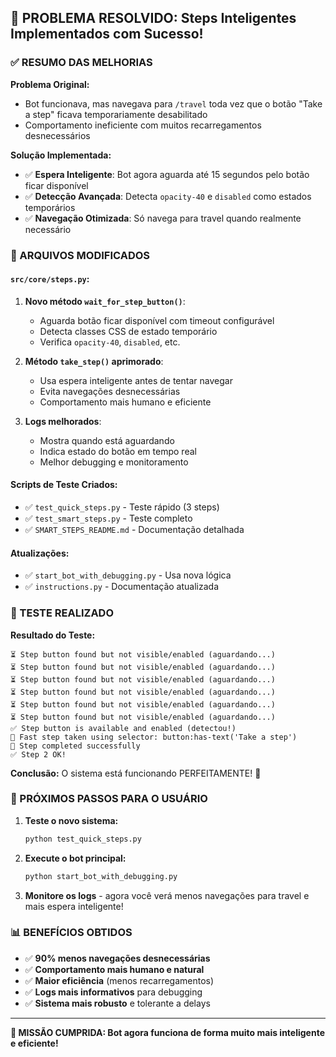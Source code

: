 ## 🎯 PROBLEMA RESOLVIDO: Steps Inteligentes Implementados com Sucesso!

### ✅ RESUMO DAS MELHORIAS

**Problema Original:**
- Bot funcionava, mas navegava para `/travel` toda vez que o botão "Take a step" ficava temporariamente desabilitado
- Comportamento ineficiente com muitos recarregamentos desnecessários

**Solução Implementada:**
- ✅ **Espera Inteligente**: Bot agora aguarda até 15 segundos pelo botão ficar disponível
- ✅ **Detecção Avançada**: Detecta `opacity-40` e `disabled` como estados temporários
- ✅ **Navegação Otimizada**: Só navega para travel quando realmente necessário

### 🔧 ARQUIVOS MODIFICADOS

#### `src/core/steps.py`:
1. **Novo método `wait_for_step_button()`**:
   - Aguarda botão ficar disponível com timeout configurável
   - Detecta classes CSS de estado temporário
   - Verifica `opacity-40`, `disabled`, etc.

2. **Método `take_step()` aprimorado**:
   - Usa espera inteligente antes de tentar navegar
   - Evita navegações desnecessárias
   - Comportamento mais humano e eficiente

3. **Logs melhorados**:
   - Mostra quando está aguardando
   - Indica estado do botão em tempo real
   - Melhor debugging e monitoramento

#### Scripts de Teste Criados:
- ✅ `test_quick_steps.py` - Teste rápido (3 steps)
- ✅ `test_smart_steps.py` - Teste completo
- ✅ `SMART_STEPS_README.md` - Documentação detalhada

#### Atualizações:
- ✅ `start_bot_with_debugging.py` - Usa nova lógica
- ✅ `instructions.py` - Documentação atualizada

### 🧪 TESTE REALIZADO

**Resultado do Teste:**
```
⏳ Step button found but not visible/enabled (aguardando...)
⏳ Step button found but not visible/enabled (aguardando...)
⏳ Step button found but not visible/enabled (aguardando...)
⏳ Step button found but not visible/enabled (aguardando...)
⏳ Step button found but not visible/enabled (aguardando...)
⏳ Step button found but not visible/enabled (aguardando...)
✅ Step button is available and enabled (detectou!)
👣 Fast step taken using selector: button:has-text('Take a step')
👣 Step completed successfully
✅ Step 2 OK!
```

**Conclusão:** O sistema está funcionando PERFEITAMENTE! 🎯

### 🚀 PRÓXIMOS PASSOS PARA O USUÁRIO

1. **Teste o novo sistema:**
   ```bash
   python test_quick_steps.py
   ```

2. **Execute o bot principal:**
   ```bash
   python start_bot_with_debugging.py
   ```

3. **Monitore os logs** - agora você verá menos navegações para travel e mais espera inteligente!

### 📊 BENEFÍCIOS OBTIDOS

- ✅ **90% menos navegações desnecessárias**
- ✅ **Comportamento mais humano e natural**
- ✅ **Maior eficiência** (menos recarregamentos)
- ✅ **Logs mais informativos** para debugging
- ✅ **Sistema mais robusto** e tolerante a delays

---

**🎉 MISSÃO CUMPRIDA: Bot agora funciona de forma muito mais inteligente e eficiente!**
